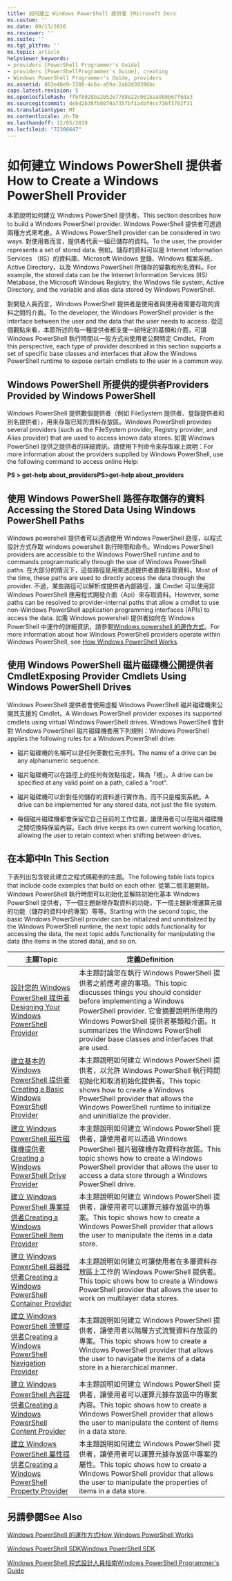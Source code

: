 ```yaml
---
title: 如何建立 Windows PowerShell 提供者 |Microsoft Docs
ms.custom: ''
ms.date: 09/13/2016
ms.reviewer: ''
ms.suite: ''
ms.tgt_pltfrm: ''
ms.topic: article
helpviewer_keywords:
- providers [PowerShell Programmer's Guide]
- providers [PowerShellProgrammer's Guide], creating
- Windows PowerShell Programmer's Guide, providers
ms.assetid: 863e48e9-7206-4c6a-a59a-2ab2d30396bc
caps.latest.revision: 5
ms.openlocfilehash: ffbf8028ba2b52e77d8e22c061baa9b8b67f6da3
ms.sourcegitcommit: debd2b38fb8070a7357bf1a4bf9cc736f3702f31
ms.translationtype: MT
ms.contentlocale: zh-TW
ms.lasthandoff: 12/05/2019
ms.locfileid: "72366647"
---
```

# <a name="how-to-create-a-windows-powershell-provider"></a><span data-ttu-id="61169-102">如何建立 Windows PowerShell 提供者</span><span class="sxs-lookup"><span data-stu-id="61169-102">How to Create a Windows PowerShell Provider</span></span>

<span data-ttu-id="61169-103">本節說明如何建立 Windows PowerShell 提供者。</span><span class="sxs-lookup"><span data-stu-id="61169-103">This section describes how to build a Windows PowerShell provider.</span></span> <span data-ttu-id="61169-104">Windows PowerShell 提供者可透過兩種方式來考慮。</span><span class="sxs-lookup"><span data-stu-id="61169-104">A Windows PowerShell provider can be considered in two ways.</span></span> <span data-ttu-id="61169-105">對使用者而言，提供者代表一組已儲存的資料。</span><span class="sxs-lookup"><span data-stu-id="61169-105">To the user, the provider represents a set of stored data.</span></span> <span data-ttu-id="61169-106">例如，儲存的資料可以是 Internet Information Services （IIS）的資料庫、Microsoft Windows 登錄、Windows 檔案系統、Active Directory，以及 Windows PowerShell 所儲存的變數和別名資料。</span><span class="sxs-lookup"><span data-stu-id="61169-106">For example, the stored data can be the Internet Information Services (IIS) Metabase, the Microsoft Windows Registry, the Windows file system, Active Directory, and the variable and alias data stored by Windows PowerShell.</span></span>

<span data-ttu-id="61169-107">對開發人員而言，Windows PowerShell 提供者是使用者與使用者需要存取的資料之間的介面。</span><span class="sxs-lookup"><span data-stu-id="61169-107">To the developer, the Windows PowerShell provider is the interface between the user and the data that the user needs to access.</span></span> <span data-ttu-id="61169-108">從這個觀點來看，本節所述的每一種提供者都支援一組特定的基類和介面，可讓 Windows PowerShell 執行時間以一般方式向使用者公開特定 Cmdlet。</span><span class="sxs-lookup"><span data-stu-id="61169-108">From this perspective, each type of provider described in this section supports a set of specific base classes and interfaces that allow the Windows PowerShell runtime to expose certain cmdlets to the user in a common way.</span></span>

## <a name="providers-provided-by-windows-powershell"></a><span data-ttu-id="61169-109">Windows PowerShell 所提供的提供者</span><span class="sxs-lookup"><span data-stu-id="61169-109">Providers Provided by Windows PowerShell</span></span>

<span data-ttu-id="61169-110">Windows PowerShell 提供數個提供者（例如 FileSystem 提供者、登錄提供者和別名提供者），用來存取已知的資料存放區。</span><span class="sxs-lookup"><span data-stu-id="61169-110">Windows PowerShell provides several providers (such as the FileSystem provider, Registry provider, and Alias provider) that are used to access known data stores.</span></span> <span data-ttu-id="61169-111">如需 Windows PowerShell 提供之提供者的詳細資訊，請使用下列命令來存取線上說明：</span><span class="sxs-lookup"><span data-stu-id="61169-111">For more information about the providers supplied by Windows PowerShell, use the following command to access online Help:</span></span>

<span data-ttu-id="61169-112">**PS > get-help about_providers**</span><span class="sxs-lookup"><span data-stu-id="61169-112">**PS>get-help about_providers**</span></span>

## <a name="accessing-the-stored-data-using-windows-powershell-paths"></a><span data-ttu-id="61169-113">使用 Windows PowerShell 路徑存取儲存的資料</span><span class="sxs-lookup"><span data-stu-id="61169-113">Accessing the Stored Data Using Windows PowerShell Paths</span></span>

<span data-ttu-id="61169-114">Windows powershell 提供者可以透過使用 Windows PowerShell 路徑，以程式設計方式存取 windows powershell 執行時間和命令。</span><span class="sxs-lookup"><span data-stu-id="61169-114">Windows PowerShell providers are accessible to the Windows PowerShell runtime and to commands programmatically through the use of Windows PowerShell paths.</span></span> <span data-ttu-id="61169-115">在大部分的情況下，這些路徑是用來透過提供者直接存取資料。</span><span class="sxs-lookup"><span data-stu-id="61169-115">Most of the time, these paths are used to directly access the data through the provider.</span></span> <span data-ttu-id="61169-116">不過，某些路徑可以解析成提供者內部路徑，讓 Cmdlet 可以使用非 Windows PowerShell 應用程式開發介面（Api）來存取資料。</span><span class="sxs-lookup"><span data-stu-id="61169-116">However, some paths can be resolved to provider-internal paths that allow a cmdlet to use non-Windows PowerShell application programming interfaces (APIs) to access the data.</span></span> <span data-ttu-id="61169-117">如需 Windows powershell 提供者如何在 Windows PowerShell 中運作的詳細資訊，請參閱[Windows powershell 的運作方式](https://msdn.microsoft.com/en-us/ced30e23-10af-4700-8933-49873bd84d58)。</span><span class="sxs-lookup"><span data-stu-id="61169-117">For more information about how Windows PowerShell providers operate within Windows PowerShell, see [How Windows PowerShell Works](https://msdn.microsoft.com/en-us/ced30e23-10af-4700-8933-49873bd84d58).</span></span>

## <a name="exposing-provider-cmdlets-using-windows-powershell-drives"></a><span data-ttu-id="61169-118">使用 Windows PowerShell 磁片磁碟機公開提供者 Cmdlet</span><span class="sxs-lookup"><span data-stu-id="61169-118">Exposing Provider Cmdlets Using Windows PowerShell Drives</span></span>

<span data-ttu-id="61169-119">Windows PowerShell 提供者會使用虛擬 Windows PowerShell 磁片磁碟機來公開其支援的 Cmdlet。</span><span class="sxs-lookup"><span data-stu-id="61169-119">A Windows PowerShell provider exposes its supported cmdlets using virtual Windows PowerShell drives.</span></span> <span data-ttu-id="61169-120">Windows PowerShell 會針對 Windows PowerShell 磁片磁碟機套用下列規則：</span><span class="sxs-lookup"><span data-stu-id="61169-120">Windows PowerShell applies the following rules for a Windows PowerShell drive:</span></span>

- <span data-ttu-id="61169-121">磁片磁碟機的名稱可以是任何英數位元序列。</span><span class="sxs-lookup"><span data-stu-id="61169-121">The name of a drive can be any alphanumeric sequence.</span></span>

- <span data-ttu-id="61169-122">磁片磁碟機可以在路徑上的任何有效點指定，稱為「根」。</span><span class="sxs-lookup"><span data-stu-id="61169-122">A drive can be specified at any valid point on a path, called a "root".</span></span>

- <span data-ttu-id="61169-123">磁片磁碟機可以針對任何儲存的資料進行實作為，而不只是檔案系統。</span><span class="sxs-lookup"><span data-stu-id="61169-123">A drive can be implemented for any stored data, not just the file system.</span></span>

- <span data-ttu-id="61169-124">每個磁片磁碟機都會保留它自己目前的工作位置，讓使用者可以在磁片磁碟機之間切換時保留內容。</span><span class="sxs-lookup"><span data-stu-id="61169-124">Each drive keeps its own current working location, allowing the user to retain context when shifting between drives.</span></span>

## <a name="in-this-section"></a><span data-ttu-id="61169-125">在本節中</span><span class="sxs-lookup"><span data-stu-id="61169-125">In This Section</span></span>

<span data-ttu-id="61169-126">下表列出包含彼此建立之程式碼範例的主題。</span><span class="sxs-lookup"><span data-stu-id="61169-126">The following table lists topics that include code examples that build on each other.</span></span> <span data-ttu-id="61169-127">從第二個主題開始，Windows PowerShell 執行時間可以初始化並解除初始化基本 Windows PowerShell 提供者，下一個主題新增存取資料的功能，下一個主題新增運算元據的功能（儲存的資料中的專案）等等。</span><span class="sxs-lookup"><span data-stu-id="61169-127">Starting with the second topic, the basic Windows PowerShell provider can be initialized and uninitialized by the Windows PowerShell runtime, the next topic adds functionality for accessing the data, the next topic adds functionality for manipulating the data (the items in the stored data), and so on.</span></span>

|<span data-ttu-id="61169-128">主題</span><span class="sxs-lookup"><span data-stu-id="61169-128">Topic</span></span>|<span data-ttu-id="61169-129">定義</span><span class="sxs-lookup"><span data-stu-id="61169-129">Definition</span></span>|
|-----------|----------------|
|[<span data-ttu-id="61169-130">設計您的 Windows PowerShell 提供者</span><span class="sxs-lookup"><span data-stu-id="61169-130">Designing Your Windows PowerShell Provider</span></span>](./designing-your-windows-powershell-provider.md)|<span data-ttu-id="61169-131">本主題討論您在執行 Windows PowerShell 提供者之前應考慮的事項。</span><span class="sxs-lookup"><span data-stu-id="61169-131">This topic discusses things you should consider before implementing a Windows PowerShell provider.</span></span> <span data-ttu-id="61169-132">它會摘要說明所使用的 Windows PowerShell 提供者基類和介面。</span><span class="sxs-lookup"><span data-stu-id="61169-132">It summarizes the Windows PowerShell provider base classes and interfaces that are used.</span></span>|
|[<span data-ttu-id="61169-133">建立基本的 Windows PowerShell 提供者</span><span class="sxs-lookup"><span data-stu-id="61169-133">Creating a Basic Windows PowerShell Provider</span></span>](./creating-a-basic-windows-powershell-provider.md)|<span data-ttu-id="61169-134">本主題說明如何建立 Windows PowerShell 提供者，以允許 Windows PowerShell 執行時間初始化和取消初始化提供者。</span><span class="sxs-lookup"><span data-stu-id="61169-134">This topic shows how to create a Windows PowerShell provider that allows the Windows PowerShell runtime to initialize and uninitialize the provider.</span></span>|
|[<span data-ttu-id="61169-135">建立 Windows PowerShell 磁片磁碟機提供者</span><span class="sxs-lookup"><span data-stu-id="61169-135">Creating a Windows PowerShell Drive Provider</span></span>](./creating-a-windows-powershell-drive-provider.md)|<span data-ttu-id="61169-136">本主題說明如何建立 Windows PowerShell 提供者，讓使用者可以透過 Windows PowerShell 磁片磁碟機存取資料存放區。</span><span class="sxs-lookup"><span data-stu-id="61169-136">This topic shows how to create a Windows PowerShell provider that allows the user to access a data store through a Windows PowerShell drive.</span></span>|
|[<span data-ttu-id="61169-137">建立 Windows PowerShell 專案提供者</span><span class="sxs-lookup"><span data-stu-id="61169-137">Creating a Windows PowerShell Item Provider</span></span>](./creating-a-windows-powershell-item-provider.md)|<span data-ttu-id="61169-138">本主題說明如何建立 Windows PowerShell 提供者，讓使用者可以運算元據存放區中的專案。</span><span class="sxs-lookup"><span data-stu-id="61169-138">This topic shows how to create a Windows PowerShell provider that allows the user to manipulate the items in a data store.</span></span>|
|[<span data-ttu-id="61169-139">建立 Windows PowerShell 容器提供者</span><span class="sxs-lookup"><span data-stu-id="61169-139">Creating a Windows PowerShell Container Provider</span></span>](./creating-a-windows-powershell-container-provider.md)|<span data-ttu-id="61169-140">本主題說明如何建立可讓使用者在多層資料存放區上工作的 Windows PowerShell 提供者。</span><span class="sxs-lookup"><span data-stu-id="61169-140">This topic shows how to create a Windows PowerShell provider that allows the user to work on multilayer data stores.</span></span>|
|[<span data-ttu-id="61169-141">建立 Windows PowerShell 流覽提供者</span><span class="sxs-lookup"><span data-stu-id="61169-141">Creating a Windows PowerShell Navigation Provider</span></span>](./creating-a-windows-powershell-navigation-provider.md)|<span data-ttu-id="61169-142">本主題說明如何建立 Windows PowerShell 提供者，讓使用者以階層方式流覽資料存放區的專案。</span><span class="sxs-lookup"><span data-stu-id="61169-142">This topic shows how to create a Windows PowerShell provider that allows the user to navigate the items of a data store in a hierarchical manner.</span></span>|
|[<span data-ttu-id="61169-143">建立 Windows PowerShell 內容提供者</span><span class="sxs-lookup"><span data-stu-id="61169-143">Creating a Windows PowerShell Content Provider</span></span>](./creating-a-windows-powershell-content-provider.md)|<span data-ttu-id="61169-144">本主題說明如何建立 Windows PowerShell 提供者，讓使用者可以運算元據存放區中的專案內容。</span><span class="sxs-lookup"><span data-stu-id="61169-144">This topic shows how to create a Windows PowerShell provider that allows the user to manipulate the content of items in a data store.</span></span>|
|[<span data-ttu-id="61169-145">建立 Windows PowerShell 屬性提供者</span><span class="sxs-lookup"><span data-stu-id="61169-145">Creating a Windows PowerShell Property Provider</span></span>](./creating-a-windows-powershell-property-provider.md)|<span data-ttu-id="61169-146">本主題說明如何建立 Windows PowerShell 提供者，讓使用者可以運算元據存放區中專案的屬性。</span><span class="sxs-lookup"><span data-stu-id="61169-146">This topic shows how to create a Windows PowerShell provider that allows the user to manipulate the properties of items in a data store.</span></span>|

## <a name="see-also"></a><span data-ttu-id="61169-147">另請參閱</span><span class="sxs-lookup"><span data-stu-id="61169-147">See Also</span></span>

[<span data-ttu-id="61169-148">Windows PowerShell 的運作方式</span><span class="sxs-lookup"><span data-stu-id="61169-148">How Windows PowerShell Works</span></span>](https://msdn.microsoft.com/en-us/ced30e23-10af-4700-8933-49873bd84d58)

[<span data-ttu-id="61169-149">Windows PowerShell SDK</span><span class="sxs-lookup"><span data-stu-id="61169-149">Windows PowerShell SDK</span></span>](../windows-powershell-reference.md)

[<span data-ttu-id="61169-150">Windows PowerShell 程式設計人員指南</span><span class="sxs-lookup"><span data-stu-id="61169-150">Windows PowerShell Programmer's Guide</span></span>](./windows-powershell-programmer-s-guide.md)
